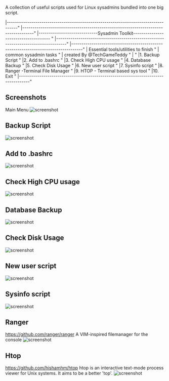 A collection of useful scripts used for Linux sysadmins
bundled into one big script.

  |-----------------------------------------------------------------------------------"
  |-----------------------------------------------------------------------------------"
  |-----------------------------Sysadmin Toolkit------------------------------------- "
  |-----------------------------------------------------------------------------------"
  |-----------------------------------------------------------------------------------"
  | Essential tools/utilities to finish 	                  	                        "
  | common sysadmin tasks                                                             "
  | created By @TechGameTeddy                                                         "
  |                                                                                   "
  |1. Backup Script                                                                   "
  |2. Add to .bashrc                                                                  "
  |3. Check High CPU usage                                                            "
  |4. Database Backup                                                                 "
  |5. Check Disk Usage                                                                "
  |6. New user script                                                                 "
  |7. Sysinfo script                                                                  "
  |8. Ranger -Terminal File Manager                                                   "
  |9. HTOP - Terminal based sys tool                                                  "
  |10. Exit                                                                           "
  |-----------------------------------------------------------------------------------"


## Screenshots ##

Main Menu
![screenshot](https://github.com/tmeralus/sysadmin-kit/blob/master/img/sysinfo_main.png)

## Backup Script ##
![screenshot](https://github.com/tmeralus/sysadmin-kit/blob/master/img/1.png)

## Add to .bashrc ##
![screenshot](https://github.com/tmeralus/sysadmin-kit/blob/master/img/2.png)

## Check High CPU usage ##
![screenshot](https://github.com/tmeralus/sysadmin-kit/blob/master/img/3.png)

## Database Backup ##
![screenshot](https://github.com/tmeralus/sysadmin-kit/blob/master/img/4.png)

## Check Disk Usage ##
![screenshot](https://github.com/tmeralus/sysadmin-kit/blob/master/img/5.png)

## New user script ##
![screenshot](https://github.com/tmeralus/sysadmin-kit/blob/master/img/6.png)

## Sysinfo script ##
![screenshot](https://github.com/tmeralus/sysadmin-kit/blob/master/img/7.png)

## Ranger ##
https://github.com/ranger/ranger
A VIM-inspired filemanager for the console
![screenshot](https://github.com/tmeralus/sysadmin-kit/blob/master/img/8.png)

## Htop ##
https://github.com/hishamhm/htop
htop is an interactive text-mode process viewer for Unix systems. It aims to be a better 'top'.
![screenshot](https://github.com/tmeralus/sysadmin-kit/blob/master/img/9.png)
